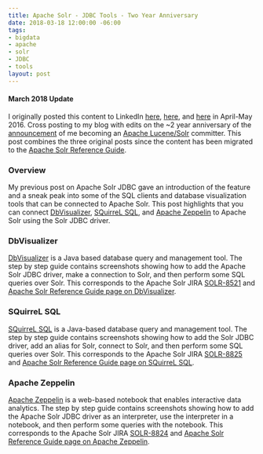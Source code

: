 ```yaml
---
title: Apache Solr - JDBC Tools - Two Year Anniversary
date: 2018-03-18 12:00:00 -06:00
tags:
- bigdata
- apache
- solr
- JDBC
- tools
layout: post
---
```


#### March 2018 Update
I originally posted this content to LinkedIn [here](https://www.linkedin.com/pulse/apache-solr-jdbc-dbvisualizer-kevin-risden/), [here](https://www.linkedin.com/pulse/apache-solr-jdbc-squirrel-sql-kevin-risden/), and [here](https://www.linkedin.com/pulse/apache-solr-jdbc-zeppelin-incubating-kevin-risden/) in April-May 2016. Cross posting to my blog with edits on the ~2 year anniversary of the [announcement](http://mail-archives.apache.org/mod_mbox/lucene-dev/201603.mbox/%3CCAE4tqLPcNwyJpsD8UBUJ67-52TVWDq-GY7H1Bk8_C1RO_7KFgA@mail.gmail.com%3E) of me becoming an [Apache Lucene/Solr](https://lucene.apache.org/solr/) committer. This post combines the three original posts since the content has been migrated to the [Apache Solr Reference Guide](https://lucene.apache.org/solr/guide/).

### Overview
My previous post on Apache Solr JDBC gave an introduction of the feature and a sneak peak into some of the SQL clients and database visualization tools that can be connected to Apache Solr. This post highlights that you can connect [DbVisualizer](https://www.dbvis.com/), [SQuirreL SQL](https://squirrel-sql.sourceforge.net/), and [Apache Zeppelin](https://zeppelin.apache.org/) to Apache Solr using the Solr JDBC driver.

### DbVisualizer
[DbVisualizer](https://www.dbvis.com/) is a Java based database query and management tool. The step by step guide contains screenshots showing how to add the Apache Solr JDBC driver, make a connection to Solr, and then perform some SQL queries over Solr. This corresponds to the Apache Solr JIRA [SOLR-8521](https://issues.apache.org/jira/browse/SOLR-8521) and [Apache Solr Reference Guide page on DbVisualizer](https://lucene.apache.org/solr/guide/7_2/solr-jdbc-dbvisualizer.html).

### SQuirreL SQL
[SQuirreL SQL](https://squirrel-sql.sourceforge.net/) is a Java-based database query and management tool. The step by step guide contains screenshots showing how to add the Solr JDBC driver, add an alias for Solr, connect to Solr, and then perform some SQL queries over Solr. This corresponds to the Apache Solr JIRA [SOLR-8825](https://issues.apache.org/jira/browse/SOLR-8825) and [Apache Solr Reference Guide page on SQuirreL SQL](https://lucene.apache.org/solr/guide/7_2/solr-jdbc-squirrel-sql.html).

### Apache Zeppelin
[Apache Zeppelin](https://zeppelin.apache.org) is a web-based notebook that enables interactive data analytics. The step by step guide contains screenshots showing how to add the Apache Solr JDBC driver as an interpreter, use the interpreter in a notebook, and then perform some queries with the notebook. This corresponds to the Apache Solr JIRA [SOLR-8824](https://issues.apache.org/jira/browse/SOLR-8824) and [Apache Solr Reference Guide page on Apache Zeppelin](https://lucene.apache.org/solr/guide/7_2/solr-jdbc-apache-zeppelin.html).

